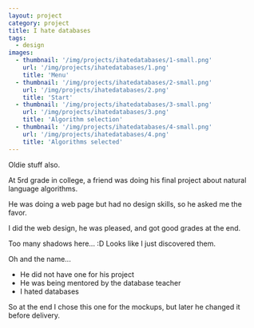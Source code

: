 ```yaml
---
layout: project
category: project
title: I hate databases
tags:
  - design
images:
  - thumbnail: '/img/projects/ihatedatabases/1-small.png'
    url: '/img/projects/ihatedatabases/1.png'
    title: 'Menu'
  - thumbnail: '/img/projects/ihatedatabases/2-small.png'
    url: '/img/projects/ihatedatabases/2.png'
    title: 'Start'
  - thumbnail: '/img/projects/ihatedatabases/3-small.png'
    url: '/img/projects/ihatedatabases/3.png'
    title: 'Algorithm selection'
  - thumbnail: '/img/projects/ihatedatabases/4-small.png'
    url: '/img/projects/ihatedatabases/4.png'
    title: 'Algorithms selected'
---
```


Oldie stuff also.

At 5rd grade in college, a friend was doing his final project about natural
language algorithms.

He was doing a web page but had no design skills, so he asked me the favor.

I did the web design, he was pleased, and got good grades at the end.

Too many shadows here... :D Looks like I just discovered them.

Oh and the name... 

* He did not have one for his project
* He was being mentored by the database teacher
* I hated databases

So at the end I chose this one for the mockups, but later he changed it before
delivery.
